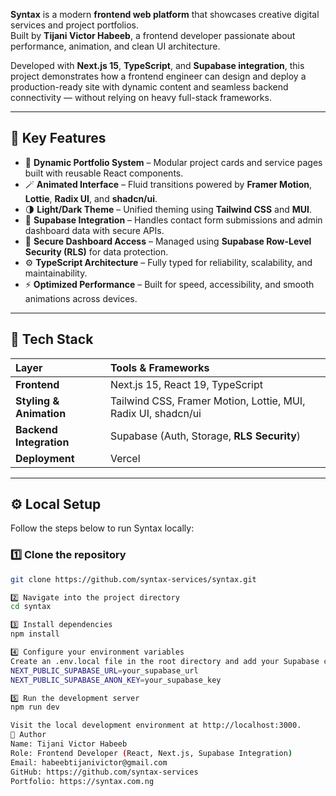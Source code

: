**Syntax** is a modern **frontend web platform** that showcases creative digital services and project portfolios.  
Built by **Tijani Victor Habeeb**, a frontend developer passionate about performance, animation, and clean UI architecture.  

Developed with **Next.js 15**, **TypeScript**, and **Supabase integration**, this project demonstrates how a frontend engineer can design and deploy a production-ready site with dynamic content and seamless backend connectivity — without relying on heavy full-stack frameworks.

---

## 🚀 Key Features

- 🧩 **Dynamic Portfolio System** – Modular project cards and service pages built with reusable React components.  
- 🪄 **Animated Interface** – Fluid transitions powered by **Framer Motion**, **Lottie**, **Radix UI**, and **shadcn/ui**.  
- 🌗 **Light/Dark Theme** – Unified theming using **Tailwind CSS** and **MUI**.  
- 🧠 **Supabase Integration** – Handles contact form submissions and admin dashboard data with secure APIs.  
- 🔐 **Secure Dashboard Access** – Managed using **Supabase Row-Level Security (RLS)** for data protection.  
- ⚙️ **TypeScript Architecture** – Fully typed for reliability, scalability, and maintainability.  
- ⚡ **Optimized Performance** – Built for speed, accessibility, and smooth animations across devices.

---

## 🧰 Tech Stack

| Layer | Tools & Frameworks |
|:------|:-------------------|
| **Frontend** | Next.js 15, React 19, TypeScript |
| **Styling & Animation** | Tailwind CSS, Framer Motion, Lottie, MUI, Radix UI, shadcn/ui |
| **Backend Integration** | Supabase (Auth, Storage, **RLS Security**) |
| **Deployment** | Vercel |

---

## ⚙️ Local Setup

Follow the steps below to run Syntax locally:

### 1️⃣ Clone the repository
```bash
git clone https://github.com/syntax-services/syntax.git

2️⃣ Navigate into the project directory
cd syntax

3️⃣ Install dependencies
npm install

4️⃣ Configure your environment variables
Create an .env.local file in the root directory and add your Supabase credentials:
NEXT_PUBLIC_SUPABASE_URL=your_supabase_url
NEXT_PUBLIC_SUPABASE_ANON_KEY=your_supabase_key

5️⃣ Run the development server
npm run dev

Visit the local development environment at http://localhost:3000.
👤 Author
Name: Tijani Victor Habeeb
Role: Frontend Developer (React, Next.js, Supabase Integration)
Email: habeebtijanivictor@gmail.com
GitHub: https://github.com/syntax-services
Portfolio: https://syntax.com.ng